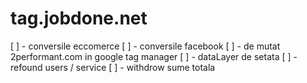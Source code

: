 # tag.jobdone.net


[ ] - conversile eccomerce
[ ] - conversile facebook
[ ] - de mutat 2performant.com in google tag manager
[ ] - dataLayer de setata
[ ] - refound users / service
[ ] - withdrow sume totala
